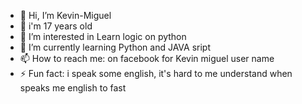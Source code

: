 - 👋 Hi, I’m Kevin-Miguel
- 🙂 i'm 17 years old
- 👀 I’m interested in Learn logic on python
- 🌱 I’m currently learning Python and JAVA sript
- 📫 How to reach me: on facebook for Kevin miguel user name
- ⚡ Fun fact: i speak some english, it's hard to me understand when speaks me english to fast
